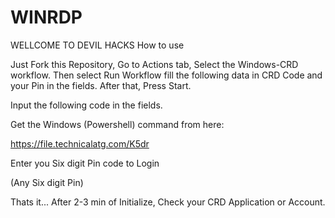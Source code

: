 # WINRDP

WELLCOME TO DEVIL HACKS
How to use 

Just Fork this Repository, Go to Actions tab, Select the Windows-CRD workflow. Then select Run Workflow fill the following data in CRD Code and your Pin in the fields. After that, Press Start.

Input the following code in the fields.

Get the Windows (Powershell) command from here:

https://file.technicalatg.com/K5dr

Enter you Six digit Pin code to Login

(Any Six digit Pin)

Thats it... After 2-3 min of Initialize, Check your CRD Application or Account.
